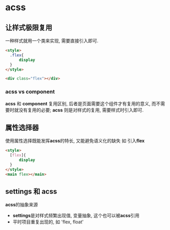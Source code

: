 # acss

## 让样式极限复用

一种样式就用一个类来实现, 需要直接引入即可.

```html
<style>
  .flex{
      display
  }
</style>

<div class="flex"></div>
```

### acss vs component

**acss** 和 **component** 复用区别, 后者是页面需要这个组件才有复用的意义, 而不需要时就没有复用的必要;
**acss** 则是对样式的复用, 需要样式时引入即可.

## 属性选择器

使用属性选择既能发挥**acss**的特长, 又能避免语义化的缺失
如 引入**flex**

```html
<style>
  [flex]{
      display
  }
</style>
<main flex></main>
```

## settings 和 acss

**acss**的抽象来源

- **settings**是对样式频繁出现值, 变量抽象, 这个也可以被**acss**引用
- 平时项目重复出现的, 如 'flex, float'
